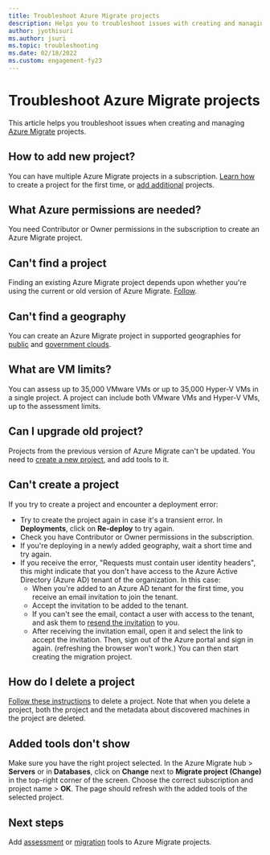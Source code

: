```yaml
---
title: Troubleshoot Azure Migrate projects
description: Helps you to troubleshoot issues with creating and managing Azure Migrate projects.
author: jyothisuri
ms.author: jsuri
ms.topic: troubleshooting
ms.date: 02/18/2022
ms.custom: engagement-fy23
---
```


# Troubleshoot Azure Migrate projects

This article helps you troubleshoot issues when creating and managing [Azure Migrate](migrate-services-overview.md) projects.

## How to add new project?

You can have multiple Azure Migrate projects in a subscription. [Learn how](./create-manage-projects.md) to create a project for the first time, or [add additional](create-manage-projects.md#create-additional-projects) projects.

## What Azure permissions are needed?

You need Contributor or Owner permissions in the subscription to create an Azure Migrate project.

## Can't find a project

Finding an existing Azure Migrate project depends upon whether you're using the current or old version of Azure Migrate. [Follow](create-manage-projects.md#find-a-project).


## Can't find a geography

You can create an Azure Migrate project in supported geographies for [public](migrate-support-matrix.md#public-cloud) and [government clouds](migrate-support-matrix.md#azure-government).

## What are VM limits?

You can assess up to 35,000 VMware VMs or up to 35,000 Hyper-V VMs in a single project. A project can include both VMware VMs and Hyper-V VMs, up to the assessment limits.

## Can I upgrade old project?

Projects from the previous version of Azure Migrate can't be updated. You need to [create a new project](./create-manage-projects.md), and add tools to it.

## Can't create a project

If you try to create a project and encounter a deployment error:

- Try to create the project again in case it's a transient error. In **Deployments**, click on **Re-deploy** to try again.
- Check you have Contributor or Owner permissions in the subscription.
- If you're deploying in a newly added geography, wait a short time and try again.
- If you receive the error, "Requests must contain user identity headers", this might indicate that you don't have access to the Azure Active Directory (Azure AD) tenant of the organization. In this case:
    - When you're added to an Azure AD tenant for the first time, you receive an email invitation to join the tenant.
    - Accept the invitation to be added to the tenant.
    - If you can't see the email, contact a user with access to the tenant, and ask them to [resend the invitation](../active-directory/external-identities/add-users-administrator.md#resend-invitations-to-guest-users) to you.
    - After receiving the invitation email, open it and select the link to accept the invitation. Then, sign out of the Azure portal and sign in again. (refreshing the browser won't work.) You can then start creating the migration project.

## How do I delete a project

[Follow these instructions](create-manage-projects.md#delete-a-project) to delete a project. Note that when you delete a project, both the project and the metadata about discovered machines in the project are deleted.

## Added tools don't show

Make sure you have the right project selected. In the Azure Migrate hub > **Servers** or in **Databases**, click on **Change** next to **Migrate project (Change)** in the top-right corner of the screen. Choose the correct subscription and project name > **OK**. The page should refresh with the added tools of the selected project.

## Next steps

Add [assessment](how-to-assess.md) or [migration](how-to-migrate.md) tools to Azure Migrate projects.